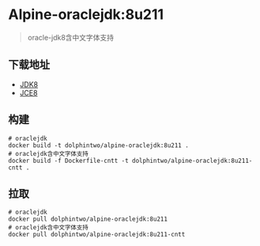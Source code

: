 # Alpine-oraclejdk:8u211

> oracle-jdk8含中文字体支持

## 下载地址

- [JDK8](https://oracle.com/technetwork/java/javase/downloads/jdk8-downloads-2133151.html)
- [JCE8](https://www.oracle.com/technetwork/java/javase/downloads/jce8-download-2133166.html)

## 构建

```shell
# oraclejdk
docker build -t dolphintwo/alpine-oraclejdk:8u211 .
# oraclejdk含中文字体支持
docker build -f Dockerfile-cntt -t dolphintwo/alpine-oraclejdk:8u211-cntt .
```

## 拉取

```shell
# oraclejdk
docker pull dolphintwo/alpine-oraclejdk:8u211
# oraclejdk含中文字体支持
docker pull dolphintwo/alpine-oraclejdk:8u211-cntt
```